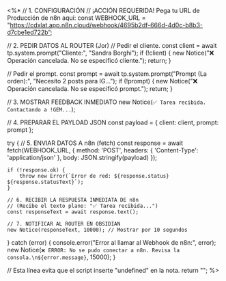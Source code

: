<%*
// 1. CONFIGURACIÓN
// ¡ACCIÓN REQUERIDA! Pega tu URL de Producción de n8n aquí:
const WEBHOOK_URL = "https://cdxlat.app.n8n.cloud/webhook/4695b2df-666d-4d0c-b8b3-d7cbe1ed722b”;

// 2. PEDIR DATOS AL ROUTER (Jor)
// Pedir el cliente.
const client = await tp.system.prompt("Cliente:", "Sandra Borghi");
if (!client) {
    new Notice("❌ Operación cancelada. No se especificó cliente.");
    return;
}

// Pedir el prompt.
const prompt = await tp.system.prompt("Prompt (La orden):", "Necesito 2 posts para IG...");
if (!prompt) {
    new Notice("❌ Operación cancelada. No se especificó prompt.");
    return;
}

// 3. MOSTRAR FEEDBACK INMEDIATO
new Notice(`✅ Tarea recibida. Contactando a !GEM...`);

// 4. PREPARAR EL PAYLOAD JSON
const payload = {
    client: client,
    prompt: prompt
};

try {
    // 5. ENVIAR DATOS A n8n (fetch)
    const response = await fetch(WEBHOOK_URL, {
        method: 'POST',
        headers: {
            'Content-Type': 'application/json'
        },
        body: JSON.stringify(payload)
    });

    if (!response.ok) {
        throw new Error(`Error de red: ${response.status} ${response.statusText}`);
    }

    // 6. RECIBIR LA RESPUESTA INMEDIATA DE n8n
    // (Recibe el texto plano: "✅ Tarea recibida...")
    const responseText = await response.text(); 

    // 7. NOTIFICAR AL ROUTER EN OBSIDIAN
    new Notice(responseText, 10000); // Mostrar por 10 segundos

} catch (error) {
    console.error("Error al llamar al Webhook de n8n:", error);
    new Notice(`❌ ERROR: No se pudo conectar a n8n. Revisa la consola.\n${error.message}`, 15000);
}

// Esta línea evita que el script inserte "undefined" en la nota.
return "";
%>